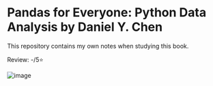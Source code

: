# Pandas for Everyone: Python Data Analysis by Daniel Y. Chen

This repository contains my own notes when studying this book.

Review: -/5⭐

![image](https://user-images.githubusercontent.com/68151938/153321051-2b03fca3-949e-49ca-8ba3-d49c9cf7ef98.png)
